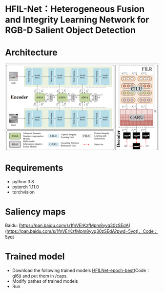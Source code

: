 # HFIL-Net：Heterogeneous Fusion and Integrity Learning Network for RGB-D Salient Object Detection
# Architecture
![](https://github.com/BojueGao/HFIL-Net/blob/master/overview2.0.png)
# Requirements
* python 3.8
* pytorch 1.11.0
* torchvision
# Saliency maps
Baidu: [https://pan.baidu.com/s/1fnVErKzfMpm8yvq30zSEdA](https://pan.baidu.com/s/1fnVErKzfMpm8yvq30zSEdA?pwd=5yot)，Code：5yot
# Trained model
* Download the following trained models [HFILNet-epoch-best](https://pan.baidu.com/s/10L04GbovNMN-mH3c6lIG_w?pwd=g16j)(Code：gl6j) and put them in /caps.
* Modify pathes of trained models
* Run
  ```python
  
  ```
